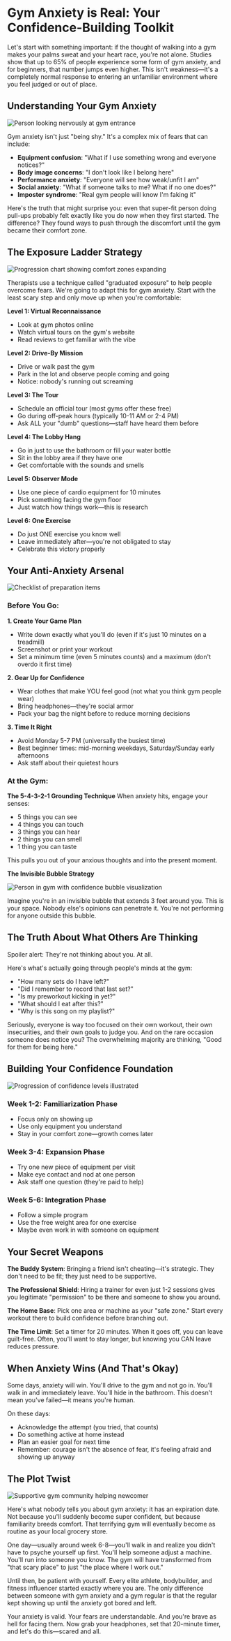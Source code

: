 # Gym Anxiety is Real: Your Confidence-Building Toolkit

Let's start with something important: if the thought of walking into a gym makes your palms sweat and your heart race, you're not alone. Studies show that up to 65% of people experience some form of gym anxiety, and for beginners, that number jumps even higher. This isn't weakness—it's a completely normal response to entering an unfamiliar environment where you feel judged or out of place.

## Understanding Your Gym Anxiety

![Person looking nervously at gym entrance](/images/knowledge-base/d47ac10b-58cc-4372-a567-0e02b2c3d479/nervous-entrance.png)

Gym anxiety isn't just "being shy." It's a complex mix of fears that can include:

- **Equipment confusion**: "What if I use something wrong and everyone notices?"
- **Body image concerns**: "I don't look like I belong here"
- **Performance anxiety**: "Everyone will see how weak/unfit I am"
- **Social anxiety**: "What if someone talks to me? What if no one does?"
- **Imposter syndrome**: "Real gym people will know I'm faking it"

Here's the truth that might surprise you: even that super-fit person doing pull-ups probably felt exactly like you do now when they first started. The difference? They found ways to push through the discomfort until the gym became their comfort zone.

## The Exposure Ladder Strategy

![Progression chart showing comfort zones expanding](/images/knowledge-base/d47ac10b-58cc-4372-a567-0e02b2c3d479/exposure-ladder.png)

Therapists use a technique called "graduated exposure" to help people overcome fears. We're going to adapt this for gym anxiety. Start with the least scary step and only move up when you're comfortable:

**Level 1: Virtual Reconnaissance**
- Look at gym photos online
- Watch virtual tours on the gym's website
- Read reviews to get familiar with the vibe

**Level 2: Drive-By Mission**
- Drive or walk past the gym
- Park in the lot and observe people coming and going
- Notice: nobody's running out screaming

**Level 3: The Tour**
- Schedule an official tour (most gyms offer these free)
- Go during off-peak hours (typically 10-11 AM or 2-4 PM)
- Ask ALL your "dumb" questions—staff have heard them before

**Level 4: The Lobby Hang**
- Go in just to use the bathroom or fill your water bottle
- Sit in the lobby area if they have one
- Get comfortable with the sounds and smells

**Level 5: Observer Mode**
- Use one piece of cardio equipment for 10 minutes
- Pick something facing the gym floor
- Just watch how things work—this is research

**Level 6: One Exercise**
- Do just ONE exercise you know well
- Leave immediately after—you're not obligated to stay
- Celebrate this victory properly

## Your Anti-Anxiety Arsenal

![Checklist of preparation items](/images/knowledge-base/d47ac10b-58cc-4372-a567-0e02b2c3d479/preparation-checklist.png)

### Before You Go:

**1. Create Your Game Plan**
- Write down exactly what you'll do (even if it's just 10 minutes on a treadmill)
- Screenshot or print your workout
- Set a minimum time (even 5 minutes counts) and a maximum (don't overdo it first time)

**2. Gear Up for Confidence**
- Wear clothes that make YOU feel good (not what you think gym people wear)
- Bring headphones—they're social armor
- Pack your bag the night before to reduce morning decisions

**3. Time It Right**
- Avoid Monday 5-7 PM (universally the busiest time)
- Best beginner times: mid-morning weekdays, Saturday/Sunday early afternoons
- Ask staff about their quietest hours

### At the Gym:

**The 5-4-3-2-1 Grounding Technique**
When anxiety hits, engage your senses:
- 5 things you can see
- 4 things you can touch
- 3 things you can hear
- 2 things you can smell
- 1 thing you can taste

This pulls you out of your anxious thoughts and into the present moment.

**The Invisible Bubble Strategy**

![Person in gym with confidence bubble visualization](/images/knowledge-base/d47ac10b-58cc-4372-a567-0e02b2c3d479/confidence-bubble.png)

Imagine you're in an invisible bubble that extends 3 feet around you. This is your space. Nobody else's opinions can penetrate it. You're not performing for anyone outside this bubble.

## The Truth About What Others Are Thinking

Spoiler alert: They're not thinking about you. At all.

Here's what's actually going through people's minds at the gym:
- "How many sets do I have left?"
- "Did I remember to record that last set?"
- "Is my preworkout kicking in yet?"
- "What should I eat after this?"
- "Why is this song on my playlist?"

Seriously, everyone is way too focused on their own workout, their own insecurities, and their own goals to judge you. And on the rare occasion someone does notice you? The overwhelming majority are thinking, "Good for them for being here."

## Building Your Confidence Foundation

![Progression of confidence levels illustrated](/images/knowledge-base/d47ac10b-58cc-4372-a567-0e02b2c3d479/confidence-progression.png)

### Week 1-2: Familiarization Phase
- Focus only on showing up
- Use only equipment you understand
- Stay in your comfort zone—growth comes later

### Week 3-4: Expansion Phase
- Try one new piece of equipment per visit
- Make eye contact and nod at one person
- Ask staff one question (they're paid to help)

### Week 5-6: Integration Phase
- Follow a simple program
- Use the free weight area for one exercise
- Maybe even work in with someone on equipment

## Your Secret Weapons

**The Buddy System**: Bringing a friend isn't cheating—it's strategic. They don't need to be fit; they just need to be supportive.

**The Professional Shield**: Hiring a trainer for even just 1-2 sessions gives you legitimate "permission" to be there and someone to show you around.

**The Home Base**: Pick one area or machine as your "safe zone." Start every workout there to build confidence before branching out.

**The Time Limit**: Set a timer for 20 minutes. When it goes off, you can leave guilt-free. Often, you'll want to stay longer, but knowing you CAN leave reduces pressure.

## When Anxiety Wins (And That's Okay)

Some days, anxiety will win. You'll drive to the gym and not go in. You'll walk in and immediately leave. You'll hide in the bathroom. This doesn't mean you've failed—it means you're human.

On these days:
- Acknowledge the attempt (you tried, that counts)
- Do something active at home instead
- Plan an easier goal for next time
- Remember: courage isn't the absence of fear, it's feeling afraid and showing up anyway

## The Plot Twist

![Supportive gym community helping newcomer](/images/knowledge-base/d47ac10b-58cc-4372-a567-0e02b2c3d479/supportive-community.png)

Here's what nobody tells you about gym anxiety: it has an expiration date. Not because you'll suddenly become super confident, but because familiarity breeds comfort. That terrifying gym will eventually become as routine as your local grocery store.

One day—usually around week 6-8—you'll walk in and realize you didn't have to psyche yourself up first. You'll help someone adjust a machine. You'll run into someone you know. The gym will have transformed from "that scary place" to just "the place where I work out."

Until then, be patient with yourself. Every elite athlete, bodybuilder, and fitness influencer started exactly where you are. The only difference between someone with gym anxiety and a gym regular is that the regular kept showing up until the anxiety got bored and left.

Your anxiety is valid. Your fears are understandable. And you're brave as hell for facing them. Now grab your headphones, set that 20-minute timer, and let's do this—scared and all.
